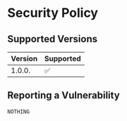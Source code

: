 # Security Policy

## Supported Versions

| Version      | Supported          |
| ------------ | ------------------ |
| 1.0.0.       | :white_check_mark: |

## Reporting a Vulnerability

`NOTHING`
